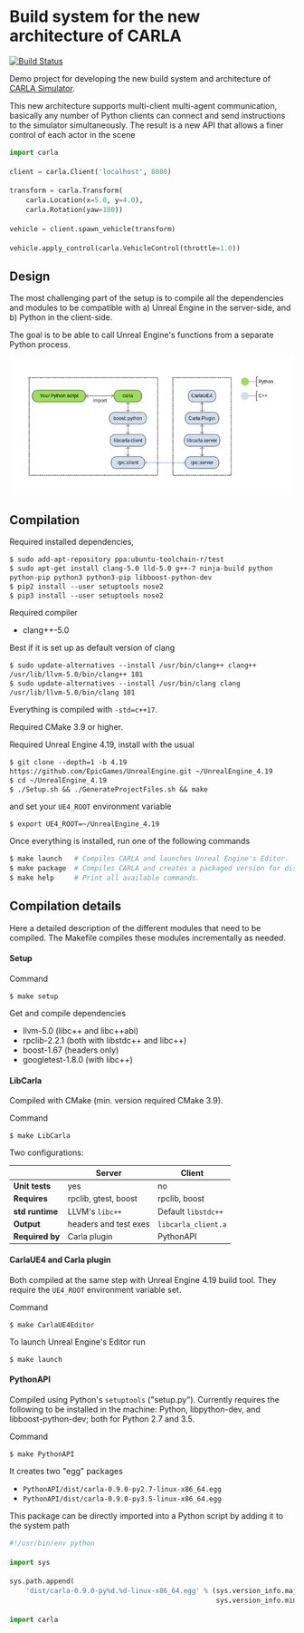 Build system for the new architecture of CARLA
==============================================

[![Build Status](https://travis-ci.org/nsubiron/libcarla.svg?branch=master)](https://travis-ci.org/nsubiron/libcarla)

Demo project for developing the new build system and architecture of
[CARLA Simulator](http://carla.org).

This new architecture supports multi-client multi-agent communication, basically
any number of Python clients can connect and send instructions to the simulator
simultaneously. The result is a new API that allows a finer control of each
actor in the scene

```py
import carla

client = carla.Client('localhost', 8080)

transform = carla.Transform(
    carla.Location(x=5.0, y=4.0),
    carla.Rotation(yaw=180))

vehicle = client.spawn_vehicle(transform)

vehicle.apply_control(carla.VehicleControl(throttle=1.0))
```

## Design

The most challenging part of the setup is to compile all the dependencies and
modules to be compatible with a) Unreal Engine in the server-side, and b) Python
in the client-side.

The goal is to be able to call Unreal Engine's functions from a separate Python
process.

![modules](Docs/img/modules.png)

## Compilation

Required installed dependencies,

    $ sudo add-apt-repository ppa:ubuntu-toolchain-r/test
    $ sudo apt-get install clang-5.0 lld-5.0 g++-7 ninja-build python python-pip python3 python3-pip libboost-python-dev
    $ pip2 install --user setuptools nose2
    $ pip3 install --user setuptools nose2

Required compiler

  * clang++-5.0

Best if it is set up as default version of clang

    $ sudo update-alternatives --install /usr/bin/clang++ clang++ /usr/lib/llvm-5.0/bin/clang++ 101
    $ sudo update-alternatives --install /usr/bin/clang clang /usr/lib/llvm-5.0/bin/clang 101

Everything is compiled with `-std=c++17`.

Required CMake 3.9 or higher.

Required Unreal Engine 4.19, install with the usual

    $ git clone --depth=1 -b 4.19 https://github.com/EpicGames/UnrealEngine.git ~/UnrealEngine_4.19
    $ cd ~/UnrealEngine_4.19
    $ ./Setup.sh && ./GenerateProjectFiles.sh && make

and set your `UE4_ROOT` environment variable

    $ export UE4_ROOT=~/UnrealEngine_4.19

Once everything is installed, run one of the following commands

```sh
$ make launch   # Compiles CARLA and launches Unreal Engine's Editor.
$ make package  # Compiles CARLA and creates a packaged version for distribution.
$ make help     # Print all available commands.
```

## Compilation details

Here a detailed description of the different modules that need to be compiled.
The Makefile compiles these modules incrementally as needed.

#### Setup

Command

    $ make setup

Get and compile dependencies

  * llvm-5.0 (libc++ and libc++abi)
  * rpclib-2.2.1 (both with libstdc++ and libc++)
  * boost-1.67 (headers only)
  * googletest-1.8.0 (with libc++)

#### LibCarla

Compiled with CMake (min. version required CMake 3.9).

Command

    $ make LibCarla

Two configurations:

|                 | Server       | Client    |
|-----------------|--------------|-----------|
| **Unit tests**  | yes          | no        |
| **Requires**    | rpclib, gtest, boost | rpclib, boost
| **std runtime** | LLVM's `libc++` | Default `libstdc++` |
| **Output**      | headers and test exes | `libcarla_client.a` |
| **Required by** | Carla plugin | PythonAPI |

#### CarlaUE4 and Carla plugin

Both compiled at the same step with Unreal Engine 4.19 build tool. They require
the `UE4_ROOT` environment variable set.

Command

    $ make CarlaUE4Editor

To launch Unreal Engine's Editor run

    $ make launch

#### PythonAPI

Compiled using Python's `setuptools` ("setup.py"). Currently requires the
following to be installed in the machine: Python, libpython-dev, and
libboost-python-dev; both for Python 2.7 and 3.5.

Command

    $ make PythonAPI

It creates two "egg" packages

  * `PythonAPI/dist/carla-0.9.0-py2.7-linux-x86_64.egg`
  * `PythonAPI/dist/carla-0.9.0-py3.5-linux-x86_64.egg`

This package can be directly imported into a Python script by adding it to the
system path

```py
#!/usr/bin/env python

import sys

sys.path.append(
    'dist/carla-0.9.0-py%d.%d-linux-x86_64.egg' % (sys.version_info.major,
                                                   sys.version_info.minor))

import carla
```
